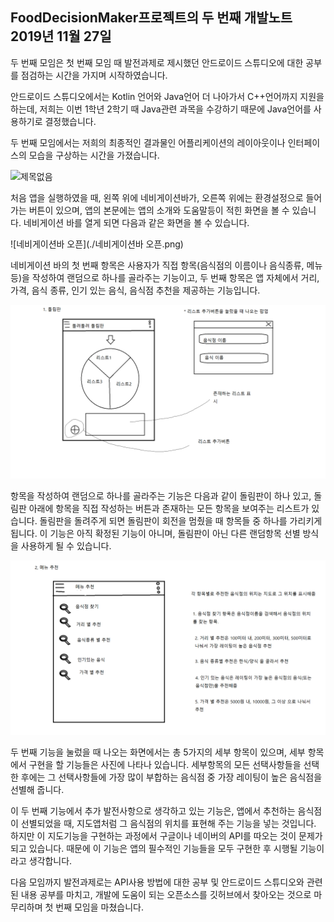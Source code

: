 FoodDecisionMaker프로젝트의 두 번째 개발노트
2019년 11월 27일
----------------------------------------------
두 번째 모임은 첫 번째 모임 때 발전과제로 제시했던 안드로이드 스튜디오에 대한 공부를 점검하는 시간을 가지며 시작하였습니다.

안드로이드 스튜디오에서는 Kotlin 언어와 Java언어 더 나아가서 C++언어까지 지원을 하는데, 저희는 이번 1학년 2학기 때 Java관련 과목을
수강하기 때문에 Java언어를 사용하기로 결정했습니다.
 
 두 번째 모임에서는 저희의 최종적인 결과물인 어플리케이션의 레이아웃이나 인터페이스의 모습을 구상하는 시간을 가졌습니다. 
 
 ![제목없음](./제목없음.png)
 
 처음 앱을 실행하였을 때, 왼쪽 위에 네비게이션바가, 오른쪽 위에는 환경설정으로 들어가는 버튼이 있으며, 앱의 본문에는 앱의 소개와
 도움말등이 적힌 화면을 볼 수 있습니다. 네비게이션 바를 열게 되면 다음과 같은 화면을 볼 수 있습니다.
 
 ![네비게이션바 오픈](./네비게이션바 오픈.png)
 
 네비게이션 바의 첫 번째 항목은 사용자가 직접 항목(음식점의 이름이나 음식종류, 메뉴등)을 작성하여 랜덤으로 하나를 골라주는 기능이고,
 두 번째 항목은 앱 자체에서 거리, 가격, 음식 종류, 인기 있는 음식, 음식점 추천을 제공하는 기능입니다.
 
 ![돌림판](./돌림판.png)
 
 항목을 작성하여 랜덤으로 하나를 골라주는 기능은 다음과 같이 돌림판이 하나 있고, 돌림판 아래에 항목을 직접 작성하는 버튼과 존재하는 모든
 항목을 보여주는 리스트가 있습니다. 돌림판을 돌려주게 되면 돌림판이 회전을 멈췄을 때 항목들 중 하나를 가리키게 됩니다. 이 기능은 아직 확정된
 기능이 아니며, 돌림판이 아닌 다른 랜덤항목 선별 방식을 사용하게 될 수 있습니다.
 
 ![추천](./추천.png)
 
 두 번째 기능을 눌렀을 때 나오는 화면에서는 총 5가지의 세부 항목이 있으며, 세부 항목에서 구현을 할 기능들은 사진에 나타나 있습니다. 
 세부항목의 모든 선택사항들을 선택한 후에는 그 선택사항들에 가장 많이 부합하는 음식점 중 가장 레이팅이 높은 음식점을 선별해 줍니다.
 
 이 두 번째 기능에서 추가 발전사항으로 생각하고 있는 기능은, 앱에서 추천하는 음식점이 선별되었을 때, 지도앱처럼 그 음식점의 위치를 표현해 주는
 기능을 넣는 것입니다. 하지만 이 지도기능을 구현하는 과정에서 구글이나 네이버의 API를 따오는 것이 문제가 되고 있습니다. 때문에 이 기능은
 앱의 필수적인 기능들을 모두 구현한 후 시행될 기능이라고 생각합니다.
 
다음 모임까지 발전과제로는 API사용 방법에 대한 공부 및 안드로이드 스튜디오와 관련된 내용 공부를 마치고, 개발에 도움이 되는
오픈소스를 깃허브에서 찾아오는 것으로 마무리하며 첫 번째 모임을 마쳤습니다.
